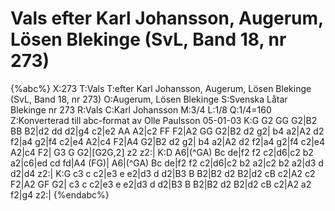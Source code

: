 # Vals efter Karl Johansson, Augerum, Lösen Blekinge (SvL, Band 18, nr 273)

{%abc%}
X:273
T:Vals
T:efter Karl Johansson, Augerum, Lösen Blekinge (SvL, Band 18, nr 273)
O:Augerum, Lösen Blekinge
S:Svenska Låtar Blekinge nr 273
R:Vals
C:Karl Johansson
M:3/4
L:1/8
Q:1/4=160
Z:Konverterad till abc-format av  Olle Paulsson 05-01-03
K:G
G2 GG G2|B2 BB B2|d2 dd d2|g4 c2|e2 AA A2|c2 FF F2|A2 GG G2|B2 d2 g2|
b4 a2|A2 d2 f2|a4 g2|f4 c2|e4 A2|c4 F2|A4 G2|B2 d2 g2|
b4 a2|A2 d2 f2|a4 g2|f4 c2|e4 A2|c4 F2| G3 G G2|[G2G,2] z2 z2:|
K:D
A6|(^GA) Bc de|f2 f2 c2|d6|c2 b2 a2|c6|ed cd fd|A4 (FG)|
A6|(^GA) Bc de|f2 f2 c2|d6|c2 b2 a2|c2 b2 a2|d3 d d2|d4 z2:|
K:G
c3 c c2|e3 e e2|d3 d d2|B3 B B2|B2 d2 B2|d2 cB c2|A2 c2 F2|A2 GF G2|
c3 c c2|e3 e e2|d3 d d2|B3 B B2|B2 d2 B2|d2 cB c2|A2 a2 f2|g4 z2:|
{%endabc%}

